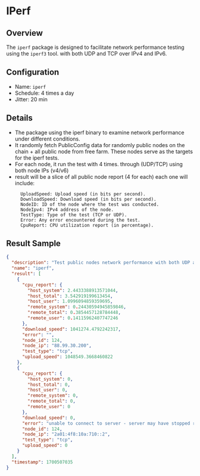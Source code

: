 <h1> IPerf </h1>

## Overview

The `iperf` package is designed to facilitate network performance testing using the `iperf3` tool. with both UDP and TCP over IPv4 and IPv6.

## Configuration

- Name: `iperf`
- Schedule: 4 times a day
- Jitter: 20 min

## Details

- The package using the iperf binary to examine network performance under different conditions.
- It randomly fetch PublicConfig data for randomly public nodes on the chain + all public node from free farm. These nodes serve as the targets for the iperf tests.
- For each node, it run the test with 4 times. through (UDP/TCP) using both node IPs (v4/v6)
- result will be a slice of all public node report (4 for each) each one will include:
  ```
    UploadSpeed: Upload speed (in bits per second).
    DownloadSpeed: Download speed (in bits per second).
    NodeID: ID of the node where the test was conducted.
    NodeIpv4: IPv4 address of the node.
    TestType: Type of the test (TCP or UDP).
    Error: Any error encountered during the test.
    CpuReport: CPU utilization report (in percentage).
  ```

## Result Sample

```json
{
  "description": "Test public nodes network performance with both UDP and TCP over IPv4 and IPv6",
  "name": "iperf",
  "result": [
    {
      "cpu_report": {
        "host_system": 2.4433388913571044,
        "host_total": 3.542919199613454,
        "host_user": 1.0996094859359695,
        "remote_system": 0.24430594945859846,
        "remote_total": 0.3854457128784448,
        "remote_user": 0.14115962407747246
      },
      "download_speed": 1041274.4792242317,
      "error": "",
      "node_id": 124,
      "node_ip": "88.99.30.200",
      "test_type": "tcp",
      "upload_speed": 1048549.3668460822
    },
    {
      "cpu_report": {
        "host_system": 0,
        "host_total": 0,
        "host_user": 0,
        "remote_system": 0,
        "remote_total": 0,
        "remote_user": 0
      },
      "download_speed": 0,
      "error": "unable to connect to server - server may have stopped running or use a different port, firewall issue, etc.: Network unreachable",
      "node_id": 124,
      "node_ip": "2a01:4f8:10a:710::2",
      "test_type": "tcp",
      "upload_speed": 0
    }
  ],
  "timestamp": 1700507035
}
```